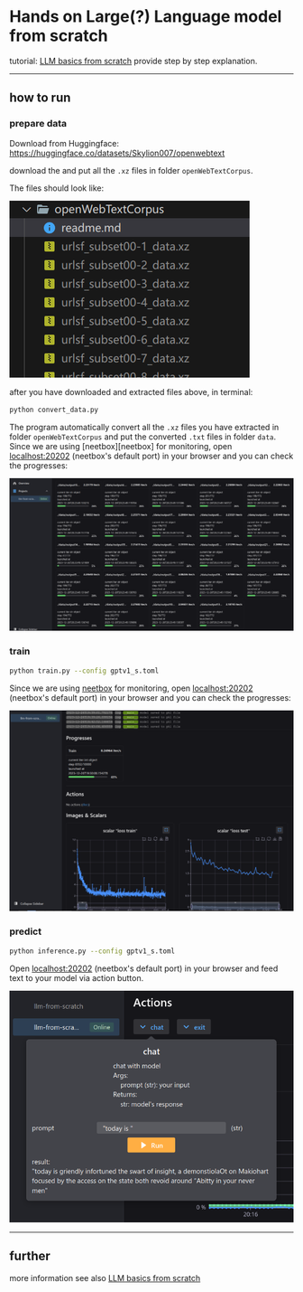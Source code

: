 # Hands on Large(?) Language model from scratch



tutorial: [LLM basics from scratch](https://www.gong.host/blog/2024/2/2/llm-from-scratch) provide step by step explanation.



---

## how to run

### prepare data

Download from Huggingface: https://huggingface.co/datasets/Skylion007/openwebtext

download the and put all the `.xz` files in folder `openWebTextCorpus`. 

The files should look like:

![image-20231226204247058](./imgs/readme/image-20231226204247058.png)

after you have downloaded and extracted files above, in terminal:

```bash
python convert_data.py
```

The program automatically convert all the `.xz` files you have extracted in folder `openWebTextCorpus` and put the converted `.txt` files in folder `data`. Since we are using [neetbox][neetbox] for monitoring, open [localhost:20202](http://localhost:20202/) (neetbox's default port) in your browser and you can check the progresses:

![image-20231226202536338](./imgs/readme/image-20231226202536338.png)



### train

```bash
python train.py --config gptv1_s.toml
```

Since we are using [neetbox](https://neetbox.550w.host) for monitoring, open [localhost:20202](http://localhost:20202/) (neetbox's default port) in your browser and you can check the progresses:

![image-20231226195105751](./imgs/readme/image-20231226194339598.png)

### predict

```bash
python inference.py --config gptv1_s.toml
```

Open [localhost:20202](http://localhost:20202/) (neetbox's default port) in your browser and feed text to your model via action button.

![image-20231226202121711](./imgs/readme/image-20231226202121711-1703604781869-4.png)



---

## further

more information see also [LLM basics from scratch](https://gavin.gong.host/blog/2023/11/19/llm-from-scratch)
